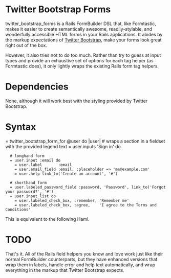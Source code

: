 Twitter Bootstrap Forms
=======================

twitter_bootstrap_forms is a Rails FormBuilder DSL that, like Formtastic,
makes it easier to create semantically awesome, readily-stylable, and
wonderfully accessible HTML forms in your Rails applications. It abides by
the markup expectations of [Twitter Bootstrap], make your forms look great right
out of the box.

However, it also tries not to do too much. Rather than try to guess at input
types and provide an exhaustive set of options for each tag helper (as
Formtastic does), it only lightly wraps the existing Rails form tag helpers.

Dependencies
============

None, although it will work best with the styling provided by Twitter
Bootstrap.

Syntax
======

  = twitter_bootstrap_form_for @user do |user|
    # wraps a section in a fieldset with the provided legend text
    = user.inputs 'Sign in' do
    
      # longhand form
      = user.input :email do
        = user.label       :email
        = user.email_field :email, :placeholder => 'me@example.com'
        = user.help link_to('Create an account', '#')
      
      # shorthand form
      = user.labeled_password_field :password, 'Password', link_to('Forgot your password?', '#')
      = user.input_list do
        = user.labeled_check_box, :remember, 'Remember me'
        = user.labeled_check_box, :agree,    'I agree to the Terms and Conditions'
	
This is equivalent to the following Haml.

  # TODO

That's it. All of the Rails field helpers you know and love work just like
their normal FormBuilder counterparts, but they have enhanced versions that
wrap them in labels, handle error and help text automatically, and wrap
everything in the markup that Twitter Bootstrap expects.

[Twitter Bootstrap]: http://twitter.github.com/bootstrap/